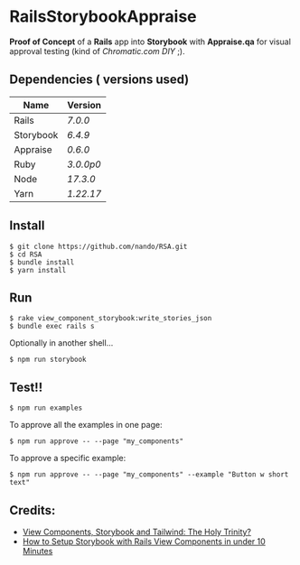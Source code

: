 # RailsStorybookAppraise

**Proof of Concept** of a **Rails** app into **Storybook** with **Appraise.qa** for visual approval testing (kind of _Chromatic.com DIY_ ;).

## Dependencies ( versions used)

| Name      | Version   |
| -----     | --------- |
| Rails     | _7.0.0_   |
| Storybook | _6.4.9_   |
| Appraise  | _0.6.0_   |
| Ruby      | _3.0.0p0_ |
| Node      | _17.3.0_  |
| Yarn      | _1.22.17_ |

## Install

    $ git clone https://github.com/nando/RSA.git
    $ cd RSA
    $ bundle install
    $ yarn install

## Run

    $ rake view_component_storybook:write_stories_json
    $ bundle exec rails s

Optionally in another shell...

    $ npm run storybook

## Test!!

    $ npm run examples

To approve all the examples in one page:

    $ npm run approve -- --page "my_components"

To approve a specific example:

    $ npm run approve -- --page "my_components" --example "Button w short text"

## Credits:

* [View Components, Storybook and Tailwind: The Holy Trinity?](https://finnian.io/blog/view-components-storybook-tailwind-the-holy-trinity/)
* [How to Setup Storybook with Rails View Components in under 10 Minutes](https://williamkennedy.ninja/rails/2021/07/25/how-to-setup-storybook-with-rails-view-components-in-under-10-minutes/)
